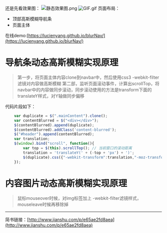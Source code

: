 还是先看效果图：
![静态效果图.png](http://upload-images.jianshu.io/upload_images/1784147-f0bd55fe743512bb.png?imageMogr2/auto-orient/strip%7CimageView2/2/w/1240)
![GIF.gif](http://upload-images.jianshu.io/upload_images/1784147-35a333c8ac028ba4.gif?imageMogr2/auto-orient/strip%7CimageView2/2/w/1240)
页面布局：
* 顶部高斯模糊导航条
* 页面主体

在线demo:[https://lucienyang.github.io/blurNav/](https://lucienyang.github.io/blurNav/)

# 导航条动态高斯模糊实现原理
> 第一步，将页面主体内容clone到navbar中，然后使用css3 -webkit-filter滤镜对内容做高斯模糊
> 第二部，监听页面滚动事件，计算出scrollTop，将navbar中的内容做同步滚动，同步滚动使用的方法是transform下面的translateY样式，对Y轴做同步偏移

代码片段如下：
```javascript
    var duplicate = $(".mainContent").clone();
	var contentBlurred = $("<div></div>");
	$(contentBlurred).append(duplicate);
	$(contentBlurred).addClass('content-blurred');
	$("#header").append(contentBlurred);
	var translation;
	$(window).bind("scroll", function(){
	    var top = $(this).scrollTop(); // 当前窗口的滚动距离
	    translation = 'translateY(' + (-top + 'px') + ')';
	    $(duplicate).css({"-webkit-transform":translation,"-moz-transform":translation,"transform":translation});
	});
```
# 内容图片动态高斯模糊实现原理
> 鼠标mouseover时候，对img标签加上 -webkit-filter滤镜样式，mouseleave时候再移除掉

---------
简书链接：[http://www.jianshu.com/p/e65ae2fd8aea](http://www.jianshu.com/p/e65ae2fd8aea)